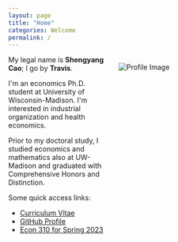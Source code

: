 ```yaml
---
layout: page
title: "Home"
categories: Welcome
permalink: /
---
```


<html>
  <body>
    <style>
      @media only screen and (max-width: 767px) {
        .attributes {
          margin: 35px 35px 35px 35px;
          float: center;
          height: auto;
          width: auto;
        }
      }
      @media only screen and (min-width: 768px) {
        .attributes {
          margin: 15px 1px 1px 30px;
          float: right;
          height: 280px;
          width: 280px;
        }
      }
    </style>
    <div class="attributes">
      <img alt="Profile Image"
        src="{{ site.url }}/assets/images/avatar.jpg">
    </div>
  </body>
</html>

My legal name is **Shengyang Cao**; I go by **Travis**.

I'm an economics Ph.D. student at University of Wisconsin-Madison. I'm interested in industrial organization and health economics. 

Prior to my doctoral study, I studied economics and mathematics also at UW-Madison and graduated with Comprehensive Honors and Distinction.

Some quick access links:

* [Curriculum Vitae](/downloads/cv_shengyang_cao.pdf)
* [GitHub Profile](https://github.com/scaotravis/)
* [Econ 310 for Spring 2023](/teaching/sp23-310)
